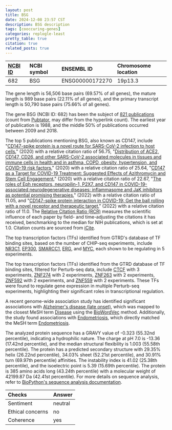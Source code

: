 ```yaml
---
layout: post
title: BSG
date: 2024-12-08 23:57 CST
description: BSG description
tags: [cooccuring-genes]
categories: replogle-least
pretty_table: true
citation: true
related_posts: true
---
```




| [NCBI ID](https://www.ncbi.nlm.nih.gov/gene/682) | NCBI symbol | ENSEMBL ID | Chromosome location |
| :-------- | :------- | :-------- | :------- |
| 682  | BSG | ENSG00000172270 | 19p13.3 |



The gene length is 56,506 base pairs (69.57% of all genes), the mature length is 989 base pairs (22.11% of all genes), and the primary transcript length is 50,790 base pairs (75.66% of all genes).


The gene BSG (NCBI ID: 682) has been the subject of [821 publications](https://pubmed.ncbi.nlm.nih.gov/?term=%22BSG%22) (count from [Pubtator](https://academic.oup.com/nar/article/47/W1/W587/5494727), may differ from the hyperlink count). The earliest year of publication is 1988, and the middle 50% of publications occurred between 2009 and 2018.


The top 5 publications mentioning BSG, also known as CD147, include "[CD147-spike protein is a novel route for SARS-CoV-2 infection to host cells.](https://pubmed.ncbi.nlm.nih.gov/33277466)" (2020) with a relative citation ratio of 56.75, "[Distribution of ACE2, CD147, CD26, and other SARS-CoV-2 associated molecules in tissues and immune cells in health and in asthma, COPD, obesity, hypertension, and COVID-19 risk factors.](https://pubmed.ncbi.nlm.nih.gov/32496587)" (2020) with a relative citation ratio of 25.64, "[CD147 as a Target for COVID-19 Treatment: Suggested Effects of Azithromycin and Stem Cell Engagement.](https://pubmed.ncbi.nlm.nih.gov/32307653)" (2020) with a relative citation ratio of 22.67, "[The roles of Eph receptors, neuropilin-1, P2X7, and CD147 in COVID-19-associated neurodegenerative diseases: inflammasome and JaK inhibitors as potential promising therapies.](https://pubmed.ncbi.nlm.nih.gov/35109786)" (2022) with a relative citation ratio of 11.05, and "[CD147-spike protein interaction in COVID-19: Get the ball rolling with a novel receptor and therapeutic target.](https://pubmed.ncbi.nlm.nih.gov/34863742)" (2022) with a relative citation ratio of 11.0. The [Relative Citation Ratio (RCR)](https://journals.plos.org/plosbiology/article?id=10.1371/journal.pbio.1002541) measures the scientific influence of each paper by field- and time-adjusting the citations it has received, benchmarking to the median for NIH publications, which is set at 1.0. Citation counts are sourced from [iCite](https://icite.od.nih.gov).





The top transcription factors (TFs) identified from GTRD's database of TF binding sites, based on the number of CHIP-seq experiments, include [NR3C1](https://www.ncbi.nlm.nih.gov/gene/2908), [EP300](https://www.ncbi.nlm.nih.gov/gene/2033), [SMARCC1](https://www.ncbi.nlm.nih.gov/gene/6599), [ERG](https://www.ncbi.nlm.nih.gov/gene/2078), and [MYC](https://www.ncbi.nlm.nih.gov/gene/4609), each shown to be regulating in 5 experiments.


The top transcription factors (TFs) identified from the GTRD database of TF binding sites, filtered for Perturb-seq data, include [CTCF](https://www.ncbi.nlm.nih.gov/gene/6829) with 3 experiments, [ZNF274](https://www.ncbi.nlm.nih.gov/gene/11091) with 2 experiments, [ZNF263](https://www.ncbi.nlm.nih.gov/gene/9968) with 2 experiments, [ZNF592](https://www.ncbi.nlm.nih.gov/gene/55929) with 2 experiments, and [ZNF559](https://www.ncbi.nlm.nih.gov/gene/9126) with 2 experiments. These TFs were found to regulate gene expression in multiple Perturb-seq experiments, highlighting their significant roles in transcriptional regulation.


A recent genome-wide association study has identified significant associations with [Alzheimer's disease (late onset)](https://pubmed.ncbi.nlm.nih.gov/28714976), which was mapped to the closest MeSH term [Disease](https://meshb.nlm.nih.gov/record/ui?ui=D004194) using the [BioWordVec](https://www.nature.com/articles/s41597-019-0055-0) method. Additionally, the study found associations with [Endometriosis](https://pubmed.ncbi.nlm.nih.gov/28881265), which directly matched the MeSH term [Endometriosis](https://meshb.nlm.nih.gov/record/ui?ui=D004715).





The analyzed protein sequence has a GRAVY value of -0.323 (55.32nd percentile), indicating a hydrophilic nature. The charge at pH 7.0 is -13.36 (17.42nd percentile), and the median structural flexibility is 1.003 (55.58th percentile). The protein has a predicted secondary structure with 29.35% helix (26.22nd percentile), 34.03% sheet (52.21st percentile), and 30.91% turn (69.97th percentile) affinities. The instability index is 41.02 (25.38th percentile), and the isoelectric point is 5.39 (15.69th percentile). The protein is 385 amino acids long (43.24th percentile) with a molecular weight of 42199.87 Da (42.41st percentile). For more details on sequence analysis, refer to [BioPython's sequence analysis documentation](https://biopython.org/docs/1.75/api/Bio.SeqUtils.ProtParam.html).



| Checks    | Answer |
| :-------- | :------- |
| Sentiment  | neutral   |
| Ethical concerns | no     |
| Coherence    | yes    |